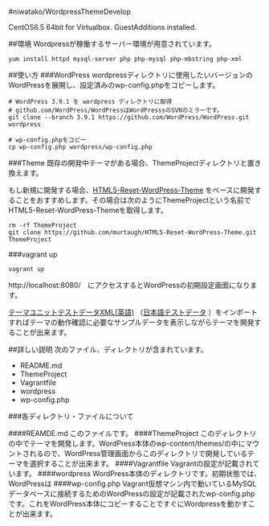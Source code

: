 #niwatako/WordpressThemeDevelop

CentOS6.5 64bit for Virtualbox. GuestAdditions installed.

##環境
Wordpressが稼働するサーバー環境が用意されています。

	yum install httpd mysql-server php php-mysql php-mbstring php-xml
##使い方
###WordPress
wordpressディレクトリに使用したいバージョンのWordPressを展開し、設定済みのwp-config.phpをコピーします。

	# WordPress 3.9.1 を wordpress ディレクトリに取得
	# github.com/WordPress/WordPressはWordPresssのSVNのミラーです。
	git clone --branch 3.9.1 https://github.com/WordPress/WordPress.git wordpress
	
	# wp-config.phpをコピー
	cp wp-config.php wordpress/wp-config.php

###Theme
既存の開発中テーマがある場合、ThemeProjectディレクトリと置き換えます。

もし新規に開発する場合、[HTML5-Reset-WordPress-Theme](https://github.com/murtaugh/HTML5-Reset-WordPress-Theme) をベースに開発することをおすすめします。その場合は次のようにThemeProjectという名前でHTML5-Reset-WordPress-Themeを取得します。

	rm -rf ThemeProject
    git clone https://github.com/murtaugh/HTML5-Reset-WordPress-Theme.git ThemeProject

###vagrant up

	vagrant up

http://localhost:8080/　にアクセスするとWordPressの初期設定画面になります。

[テーマユニットテストデータXML(英語)](https://wpcom-themes.svn.automattic.com/demo/theme-unit-test-data.xml) （[日本語テストデータ](https://github.com/jawordpressorg/theme-test-data-ja) ）をインポートすればテーマの動作確認に必要なサンプルデータを表示しながらテーマを開発することが出来ます。

##詳しい説明
次のファイル、ディレクトリが含まれています。

* README.md
* ThemeProject
* Vagrantfile
* wordpress
* wp-config.php

###各ディレクトリ・ファイルについて

####REAMDE.md
このファイルです。
####ThemeProject
このディレクトリの中でテーマを開発します。WordPress本体のwp-content/themes/の中にマウントされるので、WordPress管理画面からこのディレクトリで開発しているテーマを選択することが出来ます。
####Vagrantfile
Vagrantの設定が記載されています。
####wordpress
WordPress本体のディレクトリです。初期状態では、WordPressは
####wp-config.php
Vagrant仮想マシン内で動いているMySQLデータベースに接続するためのWordPressの設定が記載されたwp-config.phpです。これをWordPress本体にコピーすることですぐにWordpressを動かすことが出来ます。